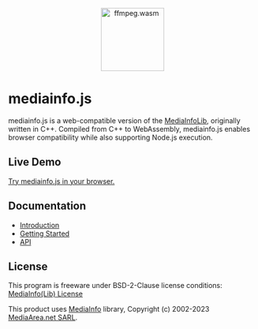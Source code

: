 <p align="center">
  <a href="#">
    <img alt="ffmpeg.wasm" width="128px" height="128px" src="https://mediainfo.js.org/img/logo.svg"></img>
  </a>
</p>

# mediainfo.js

mediainfo.js is a web-compatible version of the [MediaInfoLib](https://mediaarea.net/en/MediaInfo), originally written in C++. Compiled
from C++ to WebAssembly, mediainfo.js enables browser compatibility while also supporting Node.js
execution.

## Live Demo

[Try mediainfo.js in your browser.](https://mediainfo.js.org/demo)

## Documentation

- [Introduction](https://mediainfo.js.org/docs/intro/)
- [Getting Started](https://mediainfo.js.org/docs/getting-started/installation/)
- [API](https://mediainfo.js.org/api/)

## License

This program is freeware under BSD-2-Clause license conditions:
[MediaInfo(Lib) License](https://mediaarea.net/en/MediaInfo/License)

This product uses [MediaInfo](https://mediaarea.net/en/MediaInfo) library,
Copyright (c) 2002-2023 [MediaArea.net SARL](mailto:Info@MediaArea.net).
